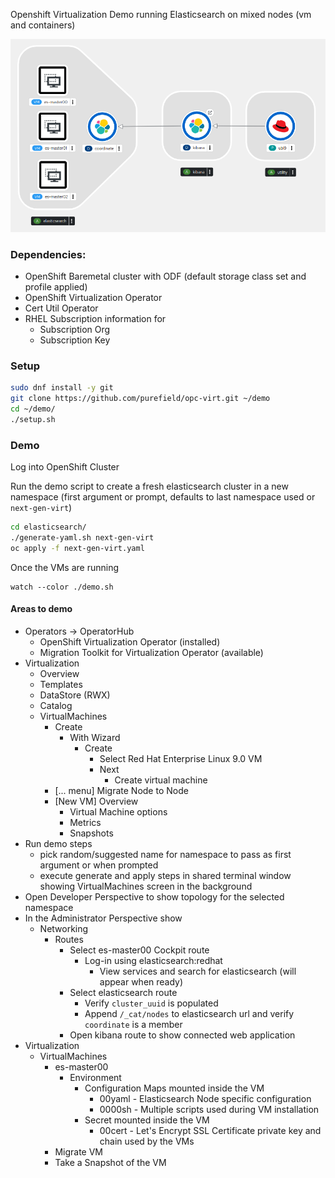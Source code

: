 Openshift Virtualization Demo running Elasticsearch on mixed nodes (vm and containers)

![Elasticsearch Cluster Overview](hybrid-virt-elasticsearch.png)

### Dependencies:
* OpenShift Baremetal cluster with ODF (default storage class set and profile applied)
* OpenShift Virtualization Operator
* Cert Util Operator
* RHEL Subscription information for 
  * Subscription Org
  * Subscription Key

### Setup
```sh
sudo dnf install -y git
git clone https://github.com/purefield/opc-virt.git ~/demo
cd ~/demo/
./setup.sh
```

### Demo
Log into OpenShift Cluster

Run the demo script to create a fresh elasticsearch cluster in a new namespace (first argument or prompt, defaults to last namespace used or ```next-gen-virt```)
```sh
cd elasticsearch/
./generate-yaml.sh next-gen-virt
oc apply -f next-gen-virt.yaml
```
Once the VMs are running
```
watch --color ./demo.sh
```

#### Areas to demo
* Operators -> OperatorHub
  * OpenShift Virtualization Operator (installed)
  * Migration Toolkit for Virtualization Operator (available)
* Virtualization
  * Overview
  * Templates
  * DataStore (RWX)
  * Catalog
  * VirtualMachines
    * Create
      * With Wizard
        * Create
          * Select Red Hat Enterprise Linux 9.0 VM
          * Next
            * Create virtual machine
    * [... menu] Migrate Node to Node
    * [New VM] Overview
      * Virtual Machine options
      * Metrics
      * Snapshots
* Run demo steps 
  * pick random/suggested name for namespace to pass as first argument or when prompted
  * execute generate and apply steps in shared terminal window showing VirtualMachines screen in the background
* Open Developer Perspective to show topology for the selected namespace
* In the Administrator Perspective show 
  * Networking
    * Routes
      * Select es-master00 Cockpit route
        * Log-in using elasticsearch:redhat 
          * View services and search for elasticsearch (will appear when ready)
      * Select elasticsearch route
        * Verify ```cluster_uuid``` is populated
        * Append ```/_cat/nodes``` to elasticsearch url and verify ```coordinate``` is a member
      * Open kibana route to show connected web application
* Virtualization
  * VirtualMachines
    * es-master00
      * Environment
        * Configuration Maps mounted inside the VM
          * 00yaml - Elasticsearch Node specific configuration
          * 0000sh - Multiple scripts used during VM installation
        * Secret mounted inside the VM
          * 00cert - Let's Encrypt SSL Certificate private key and chain used by the VMs
    * Migrate VM
    * Take a Snapshot of the VM

 
